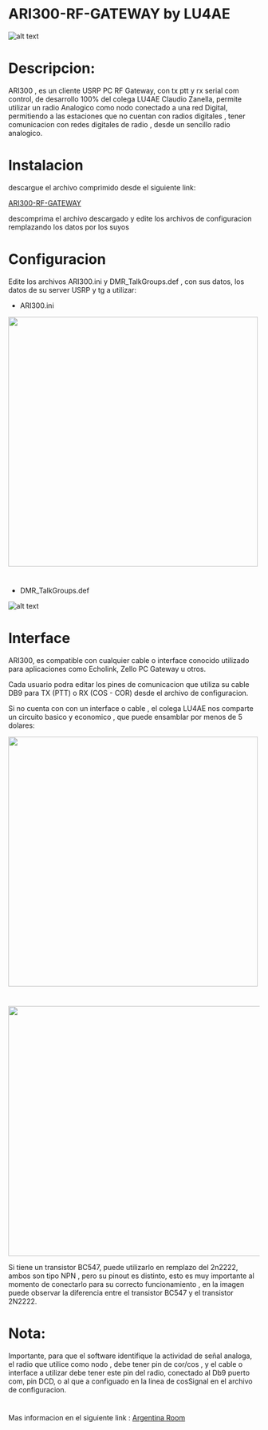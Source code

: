 # ARI300-RF-GATEWAY by LU4AE

![alt text](https://gitlab.com/hp3icc/ARI300-RF-GATEWAY/-/raw/main/image/ari300rf-gateway.jpg)

#

# Descripcion:

ARI300 , es un cliente USRP PC RF Gateway, con tx ptt y rx serial com control, de desarrollo 100% del colega LU4AE Claudio Zanella, permite utilizar un radio Analogico como nodo conectado a una red Digital, permitiendo a las estaciones que no cuentan con radios digitales , tener comunicacion con redes digitales de radio , desde un sencillo radio analogico.

#

# Instalacion 

descargue el archivo comprimido desde el siguiente link:

<p><a href="https://gitlab.com/hp3icc/ARI300-RF-GATEWAY/-/raw/main/ARI300_RF_Gateway.zip?ref_type=heads&inline=false" target="_blank">ARI300-RF-GATEWAY</a></p>

descomprima el archivo descargado y edite los archivos de configuracion remplazando los datos por los suyos 

#

# Configuracion 

Edite los archivos ARI300.ini y DMR_TalkGroups.def , con sus datos, los datos de su server USRP y tg a utilizar:

* ARI300.ini

<img src="https://gitlab.com/hp3icc/ARI300-RF-GATEWAY/-/raw/main/image/ARI300INI.jpg" width="500" height="500">

#

* DMR_TalkGroups.def

![alt text](https://gitlab.com/hp3icc/ARI300-RF-GATEWAY/-/raw/main/image/DMR_TalkGroups.jpg)

#

# Interface

ARI300, es compatible con cualquier cable o interface conocido utilizado para aplicaciones como Echolink, Zello PC Gateway u otros.

Cada usuario podra editar los pines de comunicacion que utiliza su cable DB9 para TX (PTT) o RX (COS - COR) desde el archivo de configuracion.

Si no cuenta con con un interface o cable , el colega LU4AE nos comparte un circuito basico y economico , que puede ensamblar por menos de 5 dolares: 

<img src="https://gitlab.com/hp3icc/ARI300-RF-GATEWAY/-/raw/main/image/Interface-ARI300.jpg" width="500" height="500">

#

<img src="https://gitlab.com/hp3icc/ARI300-RF-GATEWAY/-/raw/main/image/bc547-vs-2n2222.gif" width="550" height="500">

Si tiene un transistor  BC547, puede utilizarlo en remplazo del 2n2222, ambos son tipo NPN , pero su pinout es distinto, esto es muy importante al momento de conectarlo para su correcto funcionamiento , en la imagen puede observar la diferencia entre el transistor BC547 y el transistor 2N2222. 

#

# Nota:

Importante, para que el software identifique la actividad de señal analoga, el radio que utilice como nodo , debe tener pin de cor/cos , y el cable o interface a utilizar debe tener este pin del radio, conectado al Db9 puerto com, pin DCD, o al que a configuado en la linea de cosSignal en el archivo de configuracion.

#

<p>Mas informacion en el siguiente link : <a href="https://lu4ae.com.ar/" target="_blank">Argentina Room</a></p>
